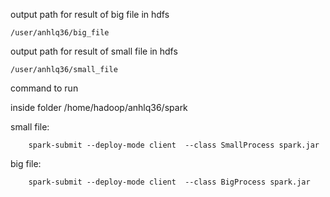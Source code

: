 output path for result of big file in hdfs

    /user/anhlq36/big_file

output path for result of small file in hdfs

    /user/anhlq36/small_file
    
    
    
command to run


inside folder /home/hadoop/anhlq36/spark



small file:

        spark-submit --deploy-mode client  --class SmallProcess spark.jar
        
big file:

        spark-submit --deploy-mode client  --class BigProcess spark.jar